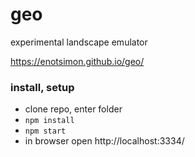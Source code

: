 # geo
experimental landscape emulator

https://enotsimon.github.io/geo/

### install, setup
* clone repo, enter folder
* ```npm install```
* ```npm start```
* in browser open http://localhost:3334/
